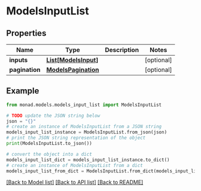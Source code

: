 # ModelsInputList


## Properties

Name | Type | Description | Notes
------------ | ------------- | ------------- | -------------
**inputs** | [**List[ModelsInput]**](ModelsInput.md) |  | [optional] 
**pagination** | [**ModelsPagination**](ModelsPagination.md) |  | [optional] 

## Example

```python
from monad.models.models_input_list import ModelsInputList

# TODO update the JSON string below
json = "{}"
# create an instance of ModelsInputList from a JSON string
models_input_list_instance = ModelsInputList.from_json(json)
# print the JSON string representation of the object
print(ModelsInputList.to_json())

# convert the object into a dict
models_input_list_dict = models_input_list_instance.to_dict()
# create an instance of ModelsInputList from a dict
models_input_list_from_dict = ModelsInputList.from_dict(models_input_list_dict)
```
[[Back to Model list]](../README.md#documentation-for-models) [[Back to API list]](../README.md#documentation-for-api-endpoints) [[Back to README]](../README.md)


